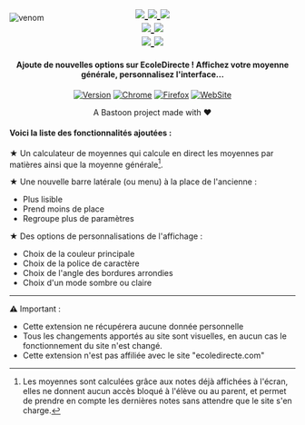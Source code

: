 <style>
  .desc {
    margin-top: -40px;
    font-size: 20px;
  }
</style>

![venom](https://capsule-render.vercel.app/api?type=waving&height=170&text=CustomDirecte&animation=fadeIn&fontSize=80&fontColor=0000&fontAlignY=34&stroke=fff&strokeWidth=2.2&color=0:7f0f2f,45:c8194a)

<p align='center' class="desc">
  <a href="https://customdirecte.github.io/">
    <img src="https://img.shields.io/github/license/customdirecte/customdirecte?style=for-the-badge&labelColor=blue&color=skyblue" />
  </a>
  <a href="#">
    <img src="https://img.shields.io/github/license/customdirecte/customdirecte?style=for-the-badge&labelColor=blue&color=skyblue" />
  </a>
  <a href="#">
    <img src="https://img.shields.io/github/stars/CustomDirecte/CustomDirecte?style=for-the-badge&labelColor=FFD700&color=F0E68C" />
  </a>
  <br>
  <a href="https://bit.ly/CustomDirecteChrome">
    <img src="https://img.shields.io/github/manifest-json/v/CustomDirecte/CustomDirecte/main?filename=web%2Fmanifest.json&style=for-the-badge&logo=googlechrome&logoColor=fff&label=Chrome%20Web%20Store&labelColor=7f0f2f&color=c8194a" />
    <img src="https://img.shields.io/chrome-web-store/users/ngibpoegkheookihjcnjihkfhfnglfei?style=for-the-badge&logo=googlechrome&logoColor=fff&label=DOWNLOADS&labelColor=darkgreen&color=limegreen" />
  </a>
  <br>
  <a href="https://bit.ly/CustomDirecteFirefox">
    <img src="https://img.shields.io/github/manifest-json/v/CustomDirecte/CustomDirecte/main?filename=web%2Fmanifest.json&style=for-the-badge&logo=firefoxbrowser&logoColor=fff&label=Firefox%20ADD-ONS&labelColor=7f0f2f&color=c8194a" />
    <img src="https://img.shields.io/amo/users/customdirecte?style=for-the-badge&logo=firefoxbrowser&logoColor=fff&label=DOWNLOADS&labelColor=darkgreen&color=limegreen" />
  </a>
</p>

<H4 align="center">
  Ajoute de nouvelles options sur EcoleDirecte ! Affichez votre moyenne générale, personnalisez l'interface...
</H4>

<p align="center">
  <a href=""><img alt="Version" src="https://img.shields.io/badge/release%20v6.1.1-20B2AA?style=for-the-badge" /></a>
  <a href="https://bit.ly/CustomDirecteChrome"><img alt="Chrome" src="https://img.shields.io/badge/Web%20Chrome%20Store-Published-green" /></a>
  <a href="https://bit.ly/CustomDirecteFirefox"><img alt="Firefox" src="https://img.shields.io/badge/Firefox%20ADD--ONS-Published-green" /></a>
  <a href="https://customdirecte.github.io/"><img alt="WebSite" src="https://img.shields.io/badge/Website%20&%20Doc-Open%20🔗-purple" /></a>

</p>

<p align="center">
  A Bastoon project made with ❤️</a>
</p>

<H4>Voici la liste des fonctionnalités ajoutées :</H4>

★ Un calculateur de moyennes qui calcule en direct les moyennes par matières ainsi que la moyenne générale[^1].

★ Une nouvelle barre latérale (ou menu) à la place de l'ancienne :
* Plus lisible
* Prend moins de place
* Regroupe plus de paramètres

★ Des options de personnalisations de l'affichage :
* Choix de la couleur principale
* Choix de la police de caractère
* Choix de l'angle des bordures arrondies
* Choix d'un mode sombre ou claire

----

⚠ Important :
- Cette extension ne récupérera aucune donnée personnelle
- Tous les changements apportés au site sont visuelles, en aucun cas le fonctionnement du site n'est changé.
- Cette extension n'est pas affiliée avec le site "ecoledirecte.com"
[^1]: Les moyennes sont calculées grâce aux notes déjà affichées à l'écran, elles ne donnent aucun accès bloqué à l'élève ou au parent, et permet de prendre en compte les dernières notes sans attendre que le site s'en charge.